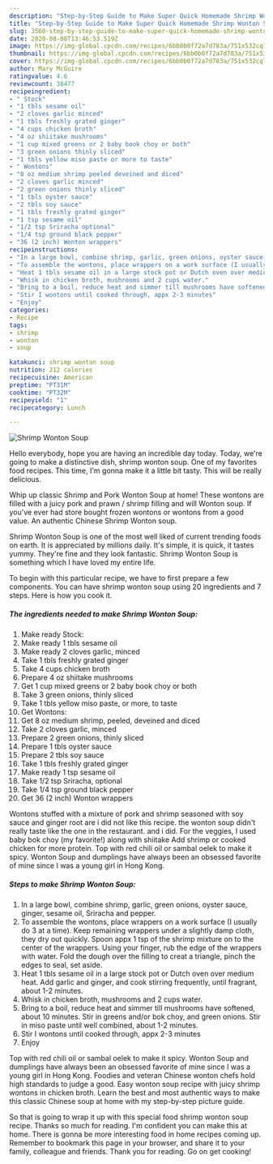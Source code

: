 ```yaml
---
description: "Step-by-Step Guide to Make Super Quick Homemade Shrimp Wonton Soup"
title: "Step-by-Step Guide to Make Super Quick Homemade Shrimp Wonton Soup"
slug: 3560-step-by-step-guide-to-make-super-quick-homemade-shrimp-wonton-soup
date: 2020-08-08T13:46:53.519Z
image: https://img-global.cpcdn.com/recipes/6bb0b0f72a7d783a/751x532cq70/shrimp-wonton-soup-recipe-main-photo.jpg
thumbnail: https://img-global.cpcdn.com/recipes/6bb0b0f72a7d783a/751x532cq70/shrimp-wonton-soup-recipe-main-photo.jpg
cover: https://img-global.cpcdn.com/recipes/6bb0b0f72a7d783a/751x532cq70/shrimp-wonton-soup-recipe-main-photo.jpg
author: Mary McGuire
ratingvalue: 4.6
reviewcount: 38477
recipeingredient:
- " Stock"
- "1 tbls sesame oil"
- "2 cloves garlic minced"
- "1 tbls freshly grated ginger"
- "4 cups chicken broth"
- "4 oz shiitake mushrooms"
- "1 cup mixed greens or 2 baby book choy or both"
- "3 green onions thinly sliced"
- "1 tbls yellow miso paste or more to taste"
- " Wontons"
- "8 oz medium shrimp peeled deveined and diced"
- "2 cloves garlic minced"
- "2 green onions thinly sliced"
- "1 tbls oyster sauce"
- "2 tbls soy sauce"
- "1 tbls freshly grated ginger"
- "1 tsp sesame oil"
- "1/2 tsp Sriracha optional"
- "1/4 tsp ground black pepper"
- "36 (2 inch) Wonton wrappers"
recipeinstructions:
- "In a large bowl, combine shrimp, garlic, green onions, oyster sauce, ginger, sesame oil, Sriracha and pepper."
- "To assemble the wontons, place wrappers on a work surface (I usually do 3 at a time). Keep remaining wrappers under a slightly damp cloth, they dry out quickly. Spoon appx 1 tsp of the shrimp mixture on to the center of the wrappers. Using your finger, rub the edge of the wrappers with water. Fold the dough over the filling to creat a triangle, pinch the edges to seal, set aside."
- "Heat 1 tbls sesame oil in a large stock pot or Dutch oven over medium heat. Add garlic and ginger, and cook stirring frequently, until fragrant, about 1-2 minutes."
- "Whisk in chicken broth, mushrooms and 2 cups water."
- "Bring to a boil, reduce heat and simmer till mushrooms have softened, about 10 minutes. Stir in greens and/or bok choy, and green onions. Stir in miso paste until well combined, about 1-2 minutes."
- "Stir I wontons until cooked through, appx 2-3 minutes"
- "Enjoy"
categories:
- Recipe
tags:
- shrimp
- wonton
- soup

katakunci: shrimp wonton soup 
nutrition: 212 calories
recipecuisine: American
preptime: "PT31M"
cooktime: "PT32M"
recipeyield: "1"
recipecategory: Lunch

---
```



![Shrimp Wonton Soup](https://img-global.cpcdn.com/recipes/6bb0b0f72a7d783a/751x532cq70/shrimp-wonton-soup-recipe-main-photo.jpg)

Hello everybody, hope you are having an incredible day today. Today, we're going to make a distinctive dish, shrimp wonton soup. One of my favorites food recipes. This time, I'm gonna make it a little bit tasty. This will be really delicious.

Whip up classic Shrimp and Pork Wonton Soup at home! These wontons are filled with a juicy pork and prawn / shrimp filling and will Wonton soup. If you&#39;ve ever had store bought frozen wontons or wontons from a good value. An authentic Chinese Shrimp Wonton soup.

Shrimp Wonton Soup is one of the most well liked of current trending foods on earth. It is appreciated by millions daily. It's simple, it is quick, it tastes yummy. They're fine and they look fantastic. Shrimp Wonton Soup is something which I have loved my entire life.


To begin with this particular recipe, we have to first prepare a few components. You can have shrimp wonton soup using 20 ingredients and 7 steps. Here is how you cook it.

<!--inarticleads1-->

##### The ingredients needed to make Shrimp Wonton Soup:

1. Make ready  Stock:
1. Make ready 1 tbls sesame oil
1. Make ready 2 cloves garlic, minced
1. Take 1 tbls freshly grated ginger
1. Take 4 cups chicken broth
1. Prepare 4 oz shiitake mushrooms
1. Get 1 cup mixed greens or 2 baby book choy or both
1. Take 3 green onions, thinly sliced
1. Take 1 tbls yellow miso paste, or more, to taste
1. Get  Wontons:
1. Get 8 oz medium shrimp, peeled, deveined and diced
1. Take 2 cloves garlic, minced
1. Prepare 2 green onions, thinly sliced
1. Prepare 1 tbls oyster sauce
1. Prepare 2 tbls soy sauce
1. Take 1 tbls freshly grated ginger
1. Make ready 1 tsp sesame oil
1. Take 1/2 tsp Sriracha, optional
1. Take 1/4 tsp ground black pepper
1. Get 36 (2 inch) Wonton wrappers


Wontons stuffed with a mixture of pork and shrimp seasoned with soy sauce and ginger root are i did not like this recipe. the wonton soup didn&#39;t really taste like the one in the restaurant. and i did. For the veggies, I used baby bok choy (my favorite!) along with shiitake Add shrimp or cooked chicken for more protein. Top with red chili oil or sambal oelek to make it spicy. Wonton Soup and dumplings have always been an obsessed favorite of mine since I was a young girl in Hong Kong. 

<!--inarticleads2-->

##### Steps to make Shrimp Wonton Soup:

1. In a large bowl, combine shrimp, garlic, green onions, oyster sauce, ginger, sesame oil, Sriracha and pepper.
1. To assemble the wontons, place wrappers on a work surface (I usually do 3 at a time). Keep remaining wrappers under a slightly damp cloth, they dry out quickly. Spoon appx 1 tsp of the shrimp mixture on to the center of the wrappers. Using your finger, rub the edge of the wrappers with water. Fold the dough over the filling to creat a triangle, pinch the edges to seal, set aside.
1. Heat 1 tbls sesame oil in a large stock pot or Dutch oven over medium heat. Add garlic and ginger, and cook stirring frequently, until fragrant, about 1-2 minutes.
1. Whisk in chicken broth, mushrooms and 2 cups water.
1. Bring to a boil, reduce heat and simmer till mushrooms have softened, about 10 minutes. Stir in greens and/or bok choy, and green onions. Stir in miso paste until well combined, about 1-2 minutes.
1. Stir I wontons until cooked through, appx 2-3 minutes
1. Enjoy


Top with red chili oil or sambal oelek to make it spicy. Wonton Soup and dumplings have always been an obsessed favorite of mine since I was a young girl in Hong Kong. Foodies and veteran Chinese wonton chefs hold high standards to judge a good. Easy wonton soup recipe with juicy shrimp wontons in chicken broth. Learn the best and most authentic ways to make this classic Chinese soup at home with my step-by-step picture guide. 

So that is going to wrap it up with this special food shrimp wonton soup recipe. Thanks so much for reading. I'm confident you can make this at home. There is gonna be more interesting food in home recipes coming up. Remember to bookmark this page in your browser, and share it to your family, colleague and friends. Thank you for reading. Go on get cooking!

